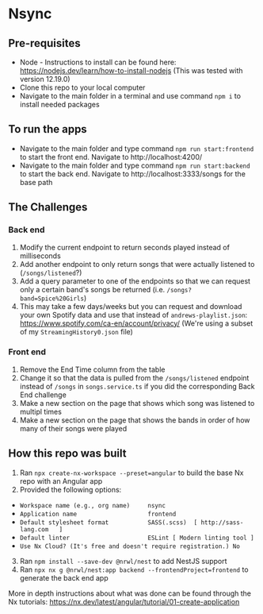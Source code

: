 # Nsync

## Pre-requisites

- Node - Instructions to install can be found here: https://nodejs.dev/learn/how-to-install-nodejs (This was tested with version 12.19.0)
- Clone this repo to your local computer
- Navigate to the main folder in a terminal and use command `npm i` to install needed packages

## To run the apps

- Navigate to the main folder and type command `npm run start:frontend` to start the front end. Navigate to http://localhost:4200/
- Navigate to the main folder and type command `npm run start:backend` to start the back end. Navigate to http://localhost:3333/songs for the base path

## The Challenges

### Back end
1. Modify the current endpoint to return seconds played instead of milliseconds
1. Add another endpoint to only return songs that were actually listened to (`/songs/listened`?)
1. Add a query parameter to one of the endpoints so that we can request only a certain band's songs be returned (i.e. `/songs?band=Spice%20Girls`)
1. This may take a few days/weeks but you can request and download your own Spotify data and use that instead of `andrews-playlist.json`: https://www.spotify.com/ca-en/account/privacy/ (We're using a subset of my `StreamingHistory0.json` file)

### Front end
1. Remove the End Time column from the table
1. Change it so that the data is pulled from the `/songs/listened` endpoint instead of `/songs` in `songs.service.ts` if you did the corresponding Back End challenge
1. Make a new section on the page that shows which song was listened to multipl times
1. Make a new section on the page that shows the bands in order of how many of their songs were played

## How this repo was built

1. Ran `npx create-nx-workspace --preset=angular` to build the base Nx repo with an Angular app
2. Provided the following options: 
- `Workspace name (e.g., org name)     nsync`
- `Application name                    frontend`
- `Default stylesheet format           SASS(.scss)  [ http://sass-lang.com   ]`
- `Default linter                      ESLint [ Modern linting tool ]`
- `Use Nx Cloud? (It's free and doesn't require registration.) No`
3. Ran `npm install --save-dev @nrwl/nest` to add NestJS support
4. Ran `npx nx g @nrwl/nest:app backend --frontendProject=frontend` to generate the back end app

More in depth instructions about what was done can be found through the Nx tutorials: https://nx.dev/latest/angular/tutorial/01-create-application